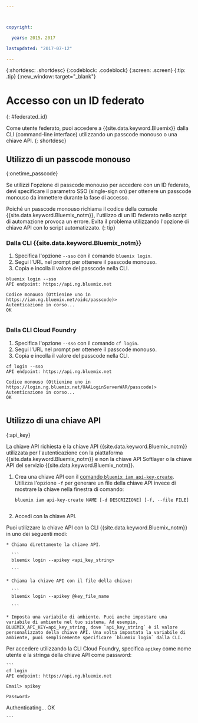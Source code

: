 ```yaml
---



copyright:

  years: 2015，2017

lastupdated: "2017-07-12"

---
```


{:shortdesc: .shortdesc}
{:codeblock: .codeblock}
{:screen: .screen}
{:tip: .tip}
{:new_window: target="_blank"}

# Accesso con un ID federato
{: #federated_id}

Come utente federato, puoi accedere a {{site.data.keyword.Bluemix}} dalla CLI (command-line interface) utilizzando un passcode monouso o una chiave API. 
{: shortdesc}

## Utilizzo di un passcode monouso
{:onetime_passcode}

Se utilizzi l'opzione di passcode monouso per accedere con un ID federato, devi specificare il parametro SSO (single-sign on) per ottenere un passcode monouso da immettere durante la fase di accesso. 

Poiché un passcode monouso richiama il codice della console {{site.data.keyword.Bluemix_notm}}, l'utilizzo di un ID federato nello script di automazione provoca un errore. Evita il problema utilizzando l'opzione di chiave API con lo script automatizzato. 
{: tip}

### Dalla CLI {{site.data.keyword.Bluemix_notm}}
1. Specifica l'opzione `--sso` con il comando `bluemix login`.
2. Segui l'URL nel prompt per ottenere il passcode monouso.
3. Copia e incolla il valore del passcode nella CLI.
    
  ``` 
  bluemix login --sso
  API endpoint: https://api.ng.bluemix.net
      
  Codice monouso (Ottienine uno in  https://iam.ng.bluemix.net/oidc/passcode)> 
  Autenticazione in corso...
  OK
      
  ```
  
### Dalla CLI Cloud Foundry
1. Specifica l'opzione `--sso` con il comando `cf login`. 
2. Segui l'URL nel prompt per ottenere il passcode monouso. 
3. Copia e incolla il valore del passcode nella CLI. 
    
  ```
  cf login --sso
  API endpoint: https://api.ng.bluemix.net
      
  Codice monouso (Ottienine uno in https://login.ng.bluemix.net/UAALoginServerWAR/passcode)>
  Autenticazione in corso...
  OK
      
  ```

## Utilizzo di una chiave API
{:api_key}

La chiave API richiesta è la chiave API {{site.data.keyword.Bluemix_notm}} utilizzata per l'autenticazione con la piattaforma {{site.data.keyword.Bluemix_notm}} e non la chiave API Softlayer o la chiave API del servizio {{site.data.keyword.Bluemix_notm}}.

1. Crea una chiave API con il [comando `bluemix iam api-key-create`](/docs/cli/reference/bluemix_cli/bx_cli.html#bluemix_iam_api_key_create). Utilizza l'opzione `-f` per generare un file della chiave API invece di mostrare la chiave nella finestra di comando:

   ```
   bluemix iam api-key-create NAME [-d DESCRIZIONE] [-f, --file FILE]
  
   ```

2. Accedi con la chiave API. 

  Puoi utilizzare la chiave API con la CLI {{site.data.keyword.Bluemix_notm}} in uno dei seguenti modi:
    
    * Chiama direttamente la chiave API.
  
      ```
      bluemix login --apikey <api_key_string>
    
      ```
    
    * Chiama la chiave API con il file della chiave: 
  
      ```
      bluemix login --apikey @key_file_name
    
      ```
    
    * Imposta una variabile di ambiente. Puoi anche impostare una variabile di ambiente nel tuo sistema. Ad esempio, BLUEMIX_API_KEY=api_key_string, dove `api_key_string` è il valore personalizzato della chiave API. Una volta impostata la variabile di ambiente, puoi semplicemente specificare `bluemix login` dalla CLI. 
  
  Per accedere utilizzando la CLI Cloud Foundry, specifica `apikey` come nome utente e la stringa della chiave API come password:

    ```
    cf login
    API endpoint: https://api.ng.bluemix.net
  
    Email> apikey
  
    Password>
Authenticating...
OK
  
    ```

